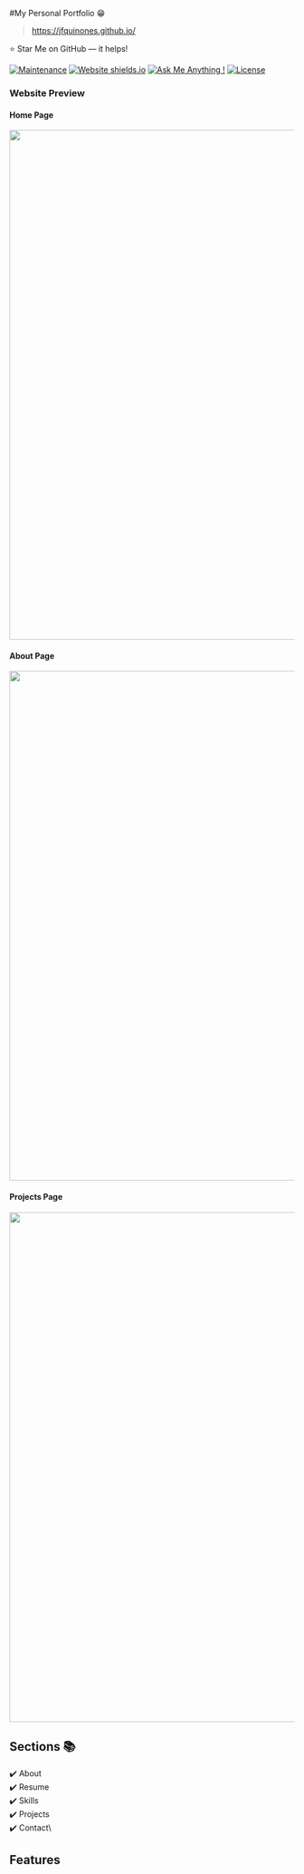 #My  Personal Portfolio 😁
> https://jfquinones.github.io/

:star: Star Me on GitHub — it helps!

[![Maintenance](https://img.shields.io/badge/maintained-yes-green.svg)](https://github.com/jfquinones/jfquinones.github.io/commits/master)
[![Website shields.io](https://img.shields.io/badge/website-up-yellow)](http://jfquinones.github.io/)
[![Ask Me Anything !](https://img.shields.io/badge/ask%20me-linkedin-1abc9c.svg)](https://www.linkedin.com/in/juan-facundo-quiñones/)
[![License](http://img.shields.io/:license-mit-blue.svg?style=flat-square)](http://badges.mit-license.org)

### Website Preview
#### Home Page
<img src="website_images/HomePage.gif" width="900">


#### About Page
<img src="website_images/Resume.png" width="900">


#### Projects Page
<img src="website_images/Projects.png" width="900">


## Sections 📚
✔️ About\
✔️ Resume\
✔️ Skills\
✔️ Projects\
✔️ Contact\

## Features
